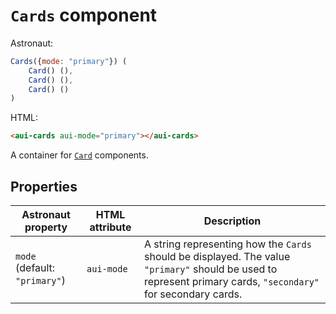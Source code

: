 # `Cards` component
Astronaut:
```javascript
Cards({mode: "primary"}) (
    Card() (),
    Card() (),
    Card() ()
)
```

HTML:
```html
<aui-cards aui-mode="primary"></aui-cards>
```

A container for [`Card`](reference/components/card.md) components.

## Properties
| Astronaut property | HTML attribute | Description |
|---|---|---|
| `mode` (default: `"primary"`) | `aui-mode` | A string representing how the `Cards` should be displayed. The value `"primary"` should be used to represent primary cards, `"secondary"` for secondary cards. |
